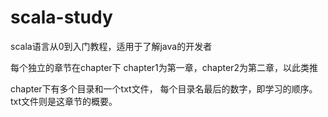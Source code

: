 # scala-study
scala语言从0到入门教程，适用于了解java的开发者

每个独立的章节在chapter下
chapter1为第一章，chapter2为第二章，以此类推

chapter下有多个目录和一个txt文件，
  每个目录名最后的数字，即学习的顺序。
  txt文件则是这章节的概要。
